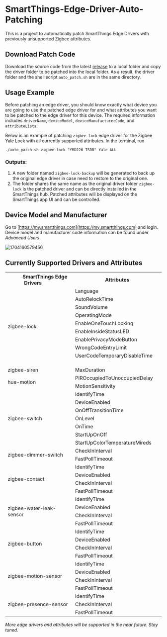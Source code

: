 # SmartThings-Edge-Driver-Auto-Patching
This is a project to automatically patch SmartThings Edge Drivers with previously unsupported Zigbee attributes.


## Download Patch Code 
Download the source code from the latest [release](https://github.com/XueningXu/SmartThings-Edge-Driver-Auto-Patching/releases/tag/sourceCode) to a local folder and copy the driver folder to be patched into the local folder. As a result, the driver folder and the shell script `auto_patch.sh` are in the same directory.
<!---
The resulting directory tree should be as follows:
```
local-folder
├── cap-patches
│   ├── button_patch.lua
│   ├── contact_patch.lua
│   ├── dimmer_patch.lua
│   ├── hue_patch.lua
│   ├── lock_patch.lua
│   ├── motion_patch.lua
│   ├── presence_patch.lua
│   ├── siren_patch.lua
│   ├── switch_patch.lua
│   └── water_patch.lua
├── subdrivers
│   ├── button-patch
|       └── init.lua
│   ├── contact-patch
|       └── init.lua
│   ├── dimmer-patch
|       └── init.lua
│   ├── hue-patch
|       └── init.lua
│   ├── lock-patch
|       └── init.lua
│   ├── motion-patch
|       └── init.lua
│   ├── presence-patch
|       └── init.lua
│   ├── siren-patch
|       └── init.lua
│   ├── switch-patch
|       └── init.lua
│   └── water-patch
|       └── init.lua
├── auto_patch.sh
├── 1_patch_profiles.py
├── 2_patch_handlers.py
├── 3_patch_subdriver.py
├── custom_capability_list.config
├── driver2patch.config
└── zigbee-lock            <-- This is the SmartThings edge driver to be patched
```
--->

## Usage Example
Before patching an edge driver, you should know exactly what device you are going to use the patched edge driver for and what attributes you want to be patched to the edge driver for this device. 
The required information includes `driverName`, `deviceModel`, `deviceManufacturerCode`, and `attributeLists`.

Below is an example of patching `zigbee-lock` edge driver for the Zigbee Yale Lock with all currently supported attributes. In the terminal, run
```
./auto_patch.sh zigbee-lock "YRD226 TSDB" Yale ALL
```

### Outputs:
1. A new folder named `zigbee-lock-backup` will be generated to back up the original edge driver in case need to restore to the original one. 
2. The folder shares the same name as the original driver folder `zigbee-lock` is the patched driver and can be directly installed in the SmartThings hub. Patched attributes will be displayed on the SmartThings app UI and can be controlled.

## Device Model and Manufacturer
Go to [https://my.smartthings.com](https://my.smartthings.com) and login. Device model and manufacturer code information can be found under *Advanced Users*. 

![1704160579456](https://github.com/XueningXu/SmartThings-Edge-Driver-Auto-Patching/assets/47044598/7806bb39-9751-47f2-9a0a-58e651aa2445)



## Currently Supported Drivers and Attributes

<table>
  <tr>
    <th> &nbsp;&nbsp;&nbsp;&nbsp;&nbsp;&nbsp;&nbsp;&nbsp; SmartThings Edge Drivers &nbsp;&nbsp;&nbsp;&nbsp;&nbsp;&nbsp;&nbsp;&nbsp;</th>
    <th> &nbsp;&nbsp;&nbsp;&nbsp;&nbsp;&nbsp;&nbsp;&nbsp; Attributes &nbsp;&nbsp;&nbsp;&nbsp;&nbsp;&nbsp;&nbsp;&nbsp;</th>
  </tr>
  <tr>
    <td rowspan="9">zigbee-lock</td>
    <td>Language</td>
  </tr>
  <tr><td>AutoRelockTime</td></tr>
  <tr><td>SoundVolume</td></tr>
  <tr><td>OperatingMode</td></tr>
  <tr><td>EnableOneTouchLocking</td></tr>
  <tr><td>EnableInsideStatusLED</td></tr>
  <tr><td>EnablePrivacyModeButton</td></tr>
  <tr><td>WrongCodeEntryLimit</td></tr>
  <tr><td>UserCodeTemporaryDisableTime &nbsp;&nbsp;&nbsp;&nbsp;&nbsp;&nbsp;&nbsp;&nbsp;</td></tr>
    
  <tr>
    <td>zigbee-siren</td>
    <td>MaxDuration</td>
  </tr>

  <tr>
    <td rowspan="2">hue-motion</td>
    <td>PIROccupiedToUnoccupiedDelay</td>
  </tr>
  <tr><td>MotionSensitivity</td></tr>

  <tr>
    <td rowspan="7">zigbee-switch</td>
    <td>IdentifyTime</td>
  </tr>
  <tr><td>DeviceEnabled</td></tr>
  <tr><td>OnOffTransitionTime</td></tr>
  <tr><td>OnLevel</td></tr>
  <tr><td>OnTime</td></tr>
  <tr><td>StartUpOnOff</td></tr>
  <tr><td>StartUpColorTemperatureMireds</td></tr>

  <tr>
    <td rowspan="2">zigbee-dimmer-switch</td>
    <td>CheckInInterval</td>
  </tr>
  <tr><td>FastPollTimeout</td></tr>

  <tr>
    <td rowspan="4">zigbee-contact</td>
    <td>IdentifyTime</td>
  </tr>
  <tr><td>DeviceEnabled</td></tr>
  <tr><td>CheckInInterval</td></tr>
  <tr><td>FastPollTimeout</td></tr>

  <tr>
    <td rowspan="4">zigbee-water-leak-sensor</td>
    <td>IdentifyTime</td>
  </tr>
  <tr><td>DeviceEnabled</td></tr>
  <tr><td>CheckInInterval</td></tr>
  <tr><td>FastPollTimeout</td></tr>

  <tr>
    <td rowspan="4">zigbee-button</td>
    <td>IdentifyTime</td>
  </tr>
  <tr><td>DeviceEnabled</td></tr>
  <tr><td>CheckInInterval</td></tr>
  <tr><td>FastPollTimeout</td></tr>

  <tr>
    <td rowspan="4">zigbee-motion-sensor</td>
    <td>IdentifyTime</td>
  </tr>
  <tr><td>DeviceEnabled</td></tr>
  <tr><td>CheckInInterval</td></tr>
  <tr><td>FastPollTimeout</td></tr>

  <tr>
    <td rowspan="3">zigbee-presence-sensor</td>
    <td>IdentifyTime</td>
  </tr>
  <tr><td>CheckInInterval</td></tr>
  <tr><td>FastPollTimeout</td></tr>
</table>



*More edge drivers and attributes will be supported in the near future. Stay tuned.*

